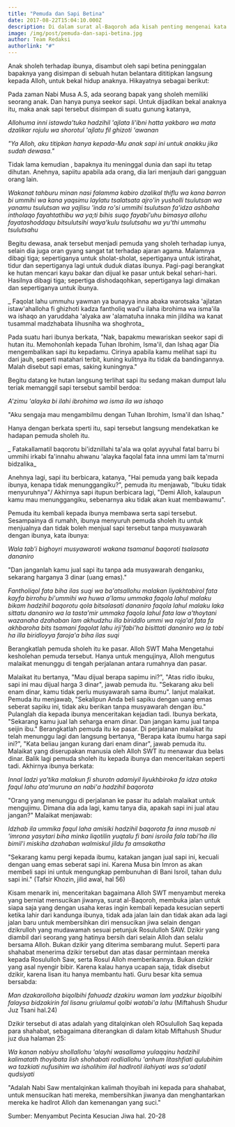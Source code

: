 ```yaml
---
title: "Pemuda dan Sapi Betina"
date: 2017-08-22T15:04:10.000Z
description: Di dalam surat al-Baqoroh ada kisah penting mengenai kata menyambut berkenan dengan salah pemuda yang jiwanya suci.
image: /img/post/pemuda-dan-sapi-betina.jpg
author: Team Redaksi
authorlink: "#"
---
```


Anak sholeh terhadap ibunya, disambut oleh sapi betina peninggalan bapaknya yang disimpan di sebuah hutan belantara dititipkan langsung kepada Alloh, untuk bekal hidup anaknya. Hikayatnya sebagai berikut:

Pada zaman Nabi Musa A.S, ada seorang bapak yang sholeh memiliki seorang anak. Dan hanya punya seekor sapi. Untuk dijadikan bekal anaknya itu, maka anak sapi tersebut disimpan di suatu gunung katanya,

_Allohuma inni istawda'tuka hadzihil 'ajlata li'ibni hatta yakbaro wa mata dzalikar rojulu wa shorotul 'ajlatu fil ghizoti 'awanan_

_"Ya Alloh, aku titipkan hanya kepada-Mu anak sapi ini untuk anakku jika sudah dewasa."_

Tidak lama kemudian , bapaknya itu meninggal dunia dan sapi itu tetap dihutan. Anehnya, sapiitu apabila ada orang, dia lari menjauh dari gangguan orang lain.

_Wakanat tahburu minan nasi falamma kabiro dzalikal thiflu wa kana barron bi ummihi wa kana yaqsimu laylatu tsalatsata ajro'in yusholli tsulutsan wa yanamu tsulutsan wa yajlisu 'inda ro'si ummihi tsulutsan fa'idza ashbaha intholaqo fayahtathibu wa ya;ti bihis suqo fayabi'uhu bimasya allohu fayatashoddaqu bitsulutsihi waya'kulu tsulutsahu wa yu'thi ummahu tsulutsahu_

Begitu dewasa, anak tersebut menjadi pemuda yang sholeh terhadap iunya, selain dia juga oran gyang sangat tat terhadap ajaran agama. Malamnya dibagi tiga; sepertiganya untuk sholat-sholat, sepertiganya untuk istirahat, tidur dan sepertiganya lagi untuk duduk diatas ibunya. Pagi-pagi berangkat ke hutan mencari kayu bakar dan dijual ke pasar untuk bekal sehari-hari. Hasilnya dibagi tiga; sepertiga dishodaqohkan, sepertiganya lagi dimakan dan sepertiganya untuk ibunya.

_ Faqolat lahu ummuhu yawman ya bunayya inna abaka warotsaka 'ajlatan istaw'ahalloha fi ghizhoti kadza fantholiq wad'u ilaha ibrohima wa isma'ila wa ishaqo an yaruddaha 'alyaka aw 'alamatuha innaka min jildiha wa kanat tusammal madzhabata lihusniha wa shoghrota_

Pada suatu hari ibunya berkata, "Nak, bapakmu mewariskan seekor sapi di hutan itu. Memohonlah kepada Tuhan Ibrohim, Isma'il, dan Ishaq agar Dia mengembalikan sapi itu kepadamu. Cirinya apabila kamu melihat sapi itu dari jauh, seperti matahari terbit, kuning kulitnya itu tidak da bandingannya. Malah disebut sapi emas, saking kuningnya."

Begitu datang ke hutan langsung terlihat sapi itu sedang makan dumput lalu teriak memanggil sapi tersebut sambil berdoa:

_A'zimu 'alayka bi ilahi ibrohima wa isma ila wa ishaqo_

"Aku sengaja mau mengambilmu dengan Tuhan Ibrohim, Isma'il dan Ishaq."

Hanya dengan berkata sperti itu, sapi tersebut langsung mendekatkan ke hadapan pemuda sholeh itu.

_ Fatakallamatil baqorotu bi'idznillahi ta'ala wa qolat ayyuhal fatal barru bi ummihi irkabi fa'innahu ahwanu 'alayka faqolal fata inna ummi lam ta'murni bidzalika_

Anehnya lagi, sapi itu berbicara, katanya, "Hai pemuda yang baik kepada ibunya, kenapa tidak menunggangiku?", pemuda itu menjawab, "Ibuku tidak menyuruhnya"/ Akhirnya sapi itupun berbicara lagi, "Demi Alloh, kalaupun kamu mau menunggangiku, sebenarnya aku tidak akan kuat membawamu".

Pemuda itu kembali kepada ibunya membawa serta sapi tersebut. Sesampainya di rumahh, ibunya menyuruh pemuda sholeh itu untuk menjualnya dan tidak boleh menjual sapi tersebut tanpa musyawarah dengan ibunya, kata ibunya:

_Wala tab'i bighoyri musyawaroti wakana tsamanul baqoroti tsalasata dananiro_

"Dan janganlah kamu jual sapi itu tanpa ada musyawarah denganku, sekarang harganya 3 dinar (uang emas)."

_Fantholiqol fata biha ilas suqi wa ba'atsallohu malakan liyakhtabirol fata kayfa birrohu bi'ummihi wa huwa a'lamu ummaka faqola lahul malaku bikam hadzihil baqorotu qola bitsalasati dananiro faqola lahul malaku laka sittatu dananiro wa la tasta'mir ummaka faqola lahul fata law a'thoytani wazanaha dzahaban lam akhudzhu illa biriddlo ummi wa roja'al fata fa akhbaroha bits tsamani faqolat lahu irji'fabi'ha bisittati dananiro wa la tabi ha illa biridloyya faroja'a biha ilas suqi_

Berangkatlah pemuda sholeh itu ke pasar. Alloh SWT Maha Mengetahui kesholehan pemuda tersebut. Hanya untuk mengujinya, Alloh mengutus malaikat menunggu di tengah perjalanan antara rumahnya dan pasar.

Malaikat itu bertanya, "Mau dijual berapa sapimu ini?", "Atas ridlo ibuku, sapi ini mau dijual harga 3 dinar", jawab pemuda itu. "Sekarang aku beli enam dinar, kamu tidak perlu musyawarah sama ibumu". lanjut malaikat. Pemuda itu menjawab, "Sekalipun Anda beli sapiku dengan uang emas seberat sapiku ini, tidak aku berikan tanpa musyawarah dengan ibu." Pulanglah dia kepada ibunya menceritakan kejadian tadi. Ibunya berkata, "Sekarang kamu jual  lah seharga enam dinar. Dan jangan kamu jual tanpa seijin ibu." Berangkatlah pemuda itu ke pasar. Di perjalanan malaikat itu telah menunggu lagi dan langsung bertanya, "Berapa kata ibumu harga sapi ini?", "Kata beliau jangan kurang dari enam dinar", jawab pemuda itu.
Malaikat yang diserupakan manusia oleh Alloh SWT itu menawar dua belas dinar. Balik lagi pemuda sholeh itu kepada ibunya dan menceritakan seperti tadi. Akhirnya ibunya berkata:

_Innal ladzi ya'tika malakun fi shurotn adamiyil liyukhbiroka fa idza ataka faqul lahu ata'muruna an nabi'a hadzihil baqorota_

"Orang yang menunggu di perjalanan ke pasar itu adalah malaikat untuk mengujimu. Dimana dia ada lagi, kamu tanya dia, apakah sapi ini jual atau jangan?" Malaikat menjawab:

_Idzhab ila ummika faqul laha amisiki hadzihil baqorota fa inna musab ni 'imrona yasytari biha minka liqotilin yuqtalu fi bani isroila fala tabi'ha illa bimil'i miskiha dzahaban walmiskul jildu fa amsakatha_

"Sekarang kamu pergi kepada ibumu, katakan jangan jual sapi ini, kecuali dengan uang emas seberat sapi ini. Karena Musa bin Imron as akan membeli sapi ini untuk mengungkap pembunuhan di Bani Isroil, tahan dulu sapi ini." (Tafsir Khozin, jilid awal, hal 56)

Kisam menarik ini, menceritakan bagaimana Alloh SWT menyambut mereka yang berniat mensucikan jiwanya, surat al-Baqoroh, membuka jalan untuk siapa saja yang dengan usaha keras ingin kembali kepada kesucian seperti ketika lahir dari kandunga ibunya, tidak ada jalan lain dan tidak akan ada lagi jalan baru untuk membersihkan diri mensucikan jiwa selain dengan dzikrulloh yang mudawamah sesuai petunjuk Rosululloh SAW. Dzikir yang diambil dari seorang yang hatinya bersih dari selain Alloh dan selalu bersama Alloh. Bukan dzikir yang diterima sembarang mulut. Seperti para shahabat menerima dzikir tersebut dan atas dasar permintaan mereka kepada Rosululloh Saw, serta Rosul Alloh memberikannya. Bukan dzikir yang asal nyengir bibir. Karena kalau hanya ucapan saja, tidak disebut dzikir, karena lisan itu hanya membantu hati. Guru besar kita semua bersabda:

_Man dzakarolloha biqolbihi fahuadz dzakiru waman lam yadzkur biqolbihi falaysa bidzakirin fal lisanu griulamul qolbi watabi'a lahu_ (Miftahush Shudur Juz Tsani hal.24)

Dzikir tersebut di atas adalah yang ditalqinkan oleh ROsululloh Saq kepada para shahabat, sebagaimana diterangkan di dalam kitab Miftahush Shudur juz dua halaman 25:

_Wa kanan nabiyu shollallohu 'alayhi wasallama yulaqqinu hadzihil kalimatath thoyibata lish shohabati rodliallohu 'anhum litashfiati qulubihim wa tazkiati nufusihim wa isholihim ilal hadlrotil ilahiyati was sa'adatil qudsiyati_

"Adalah Nabi Saw mentalqinkan kalimah thoyibah ini kepada para shahabat, untuk mensucikan hati mereka, membersihkan jiwanya dan menghantarkan mereka ke hadlrot Alloh dan kemenangan yang suci."

Sumber: Menyambut Pecinta Kesucian Jiwa hal. 20-28

